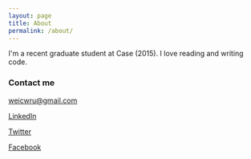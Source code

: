 ```yaml
---
layout: page
title: About
permalink: /about/
---
```


I'm a recent graduate student at Case (2015). I love reading and writing code. 

### Contact me

[weicwru@gmail.com](mailto:weicwru@gmail.com)

<a href="https://www.linkedin.com/pub/wei-wang/57/1aa/329" target="_blank">LinkedIn</a>

<a href="https://twitter.com/wxwcase" target="_blank">Twitter</a>

<a href="http://www.facebook.com/wxwcase" target="_blank">Facebook</a>
